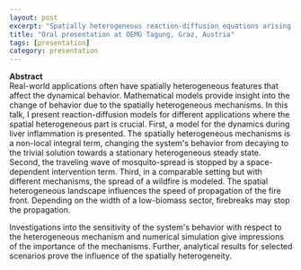 ```yaml
---
layout: post
excerpt: "Spatially heterogeneous reaction-diffusion equations arising from applications" 
title: "Oral presentation at OEMG Tagung, Graz, Austria"
tags: [presentation]
category: presentation
---
```


<b>Abstract</b><br>
Real-world applications often have spatially heterogeneous features that affect the dynamical behavior. 
Mathematical models provide insight into the change of behavior due to the spatially heterogeneous mechanisms. 
In this talk, I present reaction-diffusion models for different applications where the spatial heterogeneous part is crucial. 
First, a model for the dynamics during liver inflammation is presented. 
The spatially heterogeneous mechanisms is a non-local integral term, changing the system's behavior from decaying to the trivial solution towards a stationary heterogeneous steady state. 
Second, the traveling wave of mosquito-spread is stopped by a space-dependent intervention term. 
Third, in a comparable setting but with different mechanisms, the spread of a wildfire is modeled. 
The spatial heterogeneous landscape influences the speed of propagation of the fire front. 
Depending on the width of a low-biomass sector, firebreaks may stop the propagation.

Investigations into the sensitivity of the system's behavior with respect to the heterogeneous mechanism and numerical simulation give impressions of the importance of the mechanisms. 
Further, analytical results for selected scenarios prove the influence of the spatially heterogeneity. 

